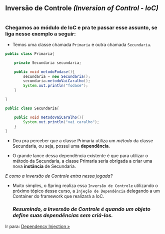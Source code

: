 ## Inversão de Controle _(Inversion of Control - IoC)_
#
### Chegamos ao módulo de IoC e pra te passar esse assunto, se liga nesse exemplo a seguir:


- Temos uma classe chamada ``Primaria`` e outra chamada ``Secundaria``. 

```java
public class Primaria{

    private Secundaria secundaria;

    public void metodoFodase(){
        secundaria = new Secundaria();
        secundaria.metodoVaiCaralho();
        System.out.println("fodase");
    }

}

public class Secundaria{

    public void metodoVaiCaralho(){
        System.out.println("vai caralho");
    }
}
```
- Deu pra perceber que a classe Primaria utiliza um *método* da classe Secundaria, ou seja, possui uma **dependência**.

- O grande lance dessa dependência existente é que para utilizar o método da Secundaria, a classe Primaria seria obrigada a criar uma nova **instância** de Secundaria.

*E como a Inversão de Controle entra nessa jogada?*

- Muito simples, o Spring realiza essa ``Inversão de Controle`` utilizando o próximo tópico desse curso, a ``Injeção de Dependência`` delegando a um Container do framework que realizará a IoC.

    ### *Resumindo, a Inversão de Controle é quando um objeto define suas dependências sem criá-los.*


Ir para: [Dependency Injection »](/content/EcossistemaSpring/3-CoreContainer/DI.md)